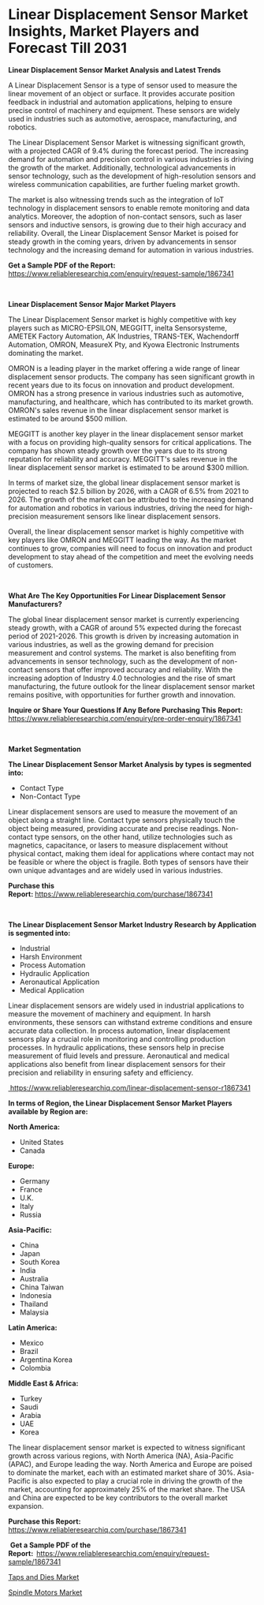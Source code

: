 <p><h1>Linear Displacement Sensor Market Insights, Market Players and Forecast Till 2031</h1></p><p><strong>Linear Displacement Sensor Market Analysis and Latest Trends</strong></p>
<p><p>A Linear Displacement Sensor is a type of sensor used to measure the linear movement of an object or surface. It provides accurate position feedback in industrial and automation applications, helping to ensure precise control of machinery and equipment. These sensors are widely used in industries such as automotive, aerospace, manufacturing, and robotics.</p><p>The Linear Displacement Sensor Market is witnessing significant growth, with a projected CAGR of 9.4% during the forecast period. The increasing demand for automation and precision control in various industries is driving the growth of the market. Additionally, technological advancements in sensor technology, such as the development of high-resolution sensors and wireless communication capabilities, are further fueling market growth.</p><p>The market is also witnessing trends such as the integration of IoT technology in displacement sensors to enable remote monitoring and data analytics. Moreover, the adoption of non-contact sensors, such as laser sensors and inductive sensors, is growing due to their high accuracy and reliability. Overall, the Linear Displacement Sensor Market is poised for steady growth in the coming years, driven by advancements in sensor technology and the increasing demand for automation in various industries.</p></p>
<p><strong>Get a Sample PDF of the Report:&nbsp;</strong> <a href="https://www.reliableresearchiq.com/enquiry/request-sample/1867341">https://www.reliableresearchiq.com/enquiry/request-sample/1867341</a></p>
<p>&nbsp;</p>
<p><strong>Linear Displacement Sensor Major Market Players</strong></p>
<p><p>The Linear Displacement Sensor market is highly competitive with key players such as MICRO-EPSILON, MEGGITT, inelta Sensorsysteme, AMETEK Factory Automation, AK Industries, TRANS-TEK, Wachendorff Automation, OMRON, MeasureX Pty, and Kyowa Electronic Instruments dominating the market. </p><p>OMRON is a leading player in the market offering a wide range of linear displacement sensor products. The company has seen significant growth in recent years due to its focus on innovation and product development. OMRON has a strong presence in various industries such as automotive, manufacturing, and healthcare, which has contributed to its market growth. OMRON's sales revenue in the linear displacement sensor market is estimated to be around $500 million.</p><p>MEGGITT is another key player in the linear displacement sensor market with a focus on providing high-quality sensors for critical applications. The company has shown steady growth over the years due to its strong reputation for reliability and accuracy. MEGGITT's sales revenue in the linear displacement sensor market is estimated to be around $300 million.</p><p>In terms of market size, the global linear displacement sensor market is projected to reach $2.5 billion by 2026, with a CAGR of 6.5% from 2021 to 2026. The growth of the market can be attributed to the increasing demand for automation and robotics in various industries, driving the need for high-precision measurement sensors like linear displacement sensors.</p><p>Overall, the linear displacement sensor market is highly competitive with key players like OMRON and MEGGITT leading the way. As the market continues to grow, companies will need to focus on innovation and product development to stay ahead of the competition and meet the evolving needs of customers.</p></p>
<p>&nbsp;</p>
<p><strong>What Are The Key Opportunities For Linear Displacement Sensor Manufacturers?</strong></p>
<p><p>The global linear displacement sensor market is currently experiencing steady growth, with a CAGR of around 5% expected during the forecast period of 2021-2026. This growth is driven by increasing automation in various industries, as well as the growing demand for precision measurement and control systems. The market is also benefiting from advancements in sensor technology, such as the development of non-contact sensors that offer improved accuracy and reliability. With the increasing adoption of Industry 4.0 technologies and the rise of smart manufacturing, the future outlook for the linear displacement sensor market remains positive, with opportunities for further growth and innovation.</p></p>
<p><strong>Inquire or Share Your Questions If Any Before Purchasing This Report:</strong> <a href="https://www.reliableresearchiq.com/enquiry/pre-order-enquiry/1867341">https://www.reliableresearchiq.com/enquiry/pre-order-enquiry/1867341</a></p>
<p>&nbsp;</p>
<p><strong>Market Segmentation</strong></p>
<p><strong>The Linear Displacement Sensor Market Analysis by types is segmented into:</strong></p>
<p><ul><li>Contact Type</li><li>Non-Contact Type</li></ul></p>
<p><p>Linear displacement sensors are used to measure the movement of an object along a straight line. Contact type sensors physically touch the object being measured, providing accurate and precise readings. Non-contact type sensors, on the other hand, utilize technologies such as magnetics, capacitance, or lasers to measure displacement without physical contact, making them ideal for applications where contact may not be feasible or where the object is fragile. Both types of sensors have their own unique advantages and are widely used in various industries.</p></p>
<p><strong>Purchase this Report:&nbsp;</strong><a href="https://www.reliableresearchiq.com/purchase/1867341">https://www.reliableresearchiq.com/purchase/1867341</a></p>
<p>&nbsp;</p>
<p><strong>The Linear Displacement Sensor Market Industry Research by Application is segmented into:</strong></p>
<p><ul><li>Industrial</li><li>Harsh Environment</li><li>Process Automation</li><li>Hydraulic Application</li><li>Aeronautical Application</li><li>Medical Application</li></ul></p>
<p><p>Linear displacement sensors are widely used in industrial applications to measure the movement of machinery and equipment. In harsh environments, these sensors can withstand extreme conditions and ensure accurate data collection. In process automation, linear displacement sensors play a crucial role in monitoring and controlling production processes. In hydraulic applications, these sensors help in precise measurement of fluid levels and pressure. Aeronautical and medical applications also benefit from linear displacement sensors for their precision and reliability in ensuring safety and efficiency.</p></p>
<p><a href="https://www.reliableresearchiq.com/linear-displacement-sensor-r1867341">&nbsp;https://www.reliableresearchiq.com/linear-displacement-sensor-r1867341</a></p>
<p><strong>In terms of Region, the Linear Displacement Sensor Market Players available by Region are:</strong></p>
<p>
    <p> <strong> North America: </strong>
        <ul>
            <li>United States</li>
            <li>Canada</li>
        </ul>
        </p> 
    <p> <strong> Europe: </strong>
        <ul>
            <li>Germany</li>
            <li>France</li>
            <li>U.K.</li>
            <li>Italy</li>
            <li>Russia</li>
        </ul>
        </p> 
    <p> <strong> Asia-Pacific: </strong>
        <ul>
            <li>China</li>
            <li>Japan</li>
            <li>South Korea</li>
            <li>India</li>
            <li>Australia</li>
            <li>China Taiwan</li>
            <li>Indonesia</li>
            <li>Thailand</li>
            <li>Malaysia</li>
        </ul>
        </p> 
    <p> <strong> Latin America: </strong>
        <ul>
            <li>Mexico</li>
            <li>Brazil</li>
            <li>Argentina Korea</li>
            <li>Colombia</li>
        </ul>
        </p> 
    <p> <strong> Middle East & Africa: </strong>
        <ul>
            <li>Turkey</li>
            <li>Saudi</li>
            <li>Arabia</li>
            <li>UAE</li>
            <li>Korea</li>
        </ul>
    </p>
    </p>
<p><p>The linear displacement sensor market is expected to witness significant growth across various regions, with North America (NA), Asia-Pacific (APAC), and Europe leading the way. North America and Europe are poised to dominate the market, each with an estimated market share of 30%. Asia-Pacific is also expected to play a crucial role in driving the growth of the market, accounting for approximately 25% of the market share. The USA and China are expected to be key contributors to the overall market expansion.</p></p>
<p><strong>Purchase this Report: </strong><a href="https://www.reliableresearchiq.com/purchase/1867341">https://www.reliableresearchiq.com/purchase/1867341</a></p>
<p>&nbsp;<strong>Get a Sample PDF of the Report:&nbsp;&nbsp;</strong><a href="https://www.reliableresearchiq.com/enquiry/request-sample/1867341">https://www.reliableresearchiq.com/enquiry/request-sample/1867341</a></p>
<p><strong></strong></p>
<p><p><a href="https://github.com/FredaSauer/Market-Research-Report-List-1/blob/main/taps-and-dies-market.md">Taps and Dies Market</a></p><p><a href="https://github.com/arabintang013/Market-Research-Report-List-1/blob/main/spindle-motors-market.md">Spindle Motors Market</a></p></p>